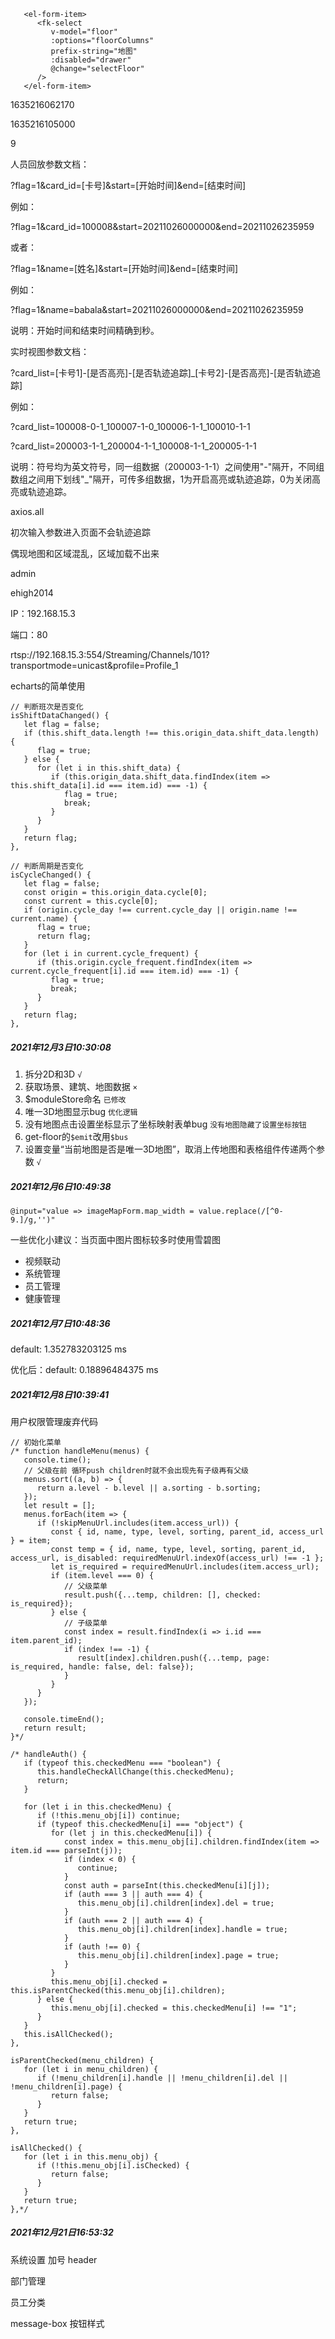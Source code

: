 ```vue
   <el-form-item>
      <fk-select
         v-model="floor"
         :options="floorColumns"
         prefix-string="地图"
         :disabled="drawer"
         @change="selectFloor"
      />
   </el-form-item>
```

1635216062170

1635216105000

9

人员回放参数文档：

?flag=1&card_id=[卡号]&start=[开始时间]&end=[结束时间]

例如：

?flag=1&card_id=100008&start=20211026000000&end=20211026235959

或者：

?flag=1&name=[姓名]&start=[开始时间]&end=[结束时间]

例如：

?flag=1&name=babala&start=20211026000000&end=20211026235959

说明：开始时间和结束时间精确到秒。

实时视图参数文档：

?card_list=[卡号1]-[是否高亮]-[是否轨迹追踪]_[卡号2]-[是否高亮]-[是否轨迹追踪]

例如：

?card_list=100008-0-1_100007-1-0_100006-1-1_100010-1-1

?card_list=200003-1-1_200004-1-1_100008-1-1_200005-1-1

说明：符号均为英文符号，同一组数据（200003-1-1）之间使用"-"隔开，不同组数组之间用下划线"_"隔开，可传多组数据，1为开启高亮或轨迹追踪，0为关闭高亮或轨迹追踪。



axios.all



初次输入参数进入页面不会轨迹追踪

偶现地图和区域混乱，区域加载不出来



admin

ehigh2014

IP：192.168.15.3

端口：80

rtsp://192.168.15.3:554/Streaming/Channels/101?transportmode=unicast&profile=Profile_1



echarts的简单使用





```
// 判断班次是否变化
isShiftDataChanged() {
   let flag = false;
   if (this.shift_data.length !== this.origin_data.shift_data.length) {
      flag = true;
   } else {
      for (let i in this.shift_data) {
         if (this.origin_data.shift_data.findIndex(item => this.shift_data[i].id === item.id) === -1) {
            flag = true;
            break;
         }
      }
   }
   return flag;
},

// 判断周期是否变化
isCycleChanged() {
   let flag = false;
   const origin = this.origin_data.cycle[0];
   const current = this.cycle[0];
   if (origin.cycle_day !== current.cycle_day || origin.name !== current.name) {
      flag = true;
      return flag;
   }
   for (let i in current.cycle_frequent) {
      if (this.origin.cycle_frequent.findIndex(item => current.cycle_frequent[i].id === item.id) === -1) {
         flag = true;
         break;
      }
   }
   return flag;
},
```



##### 2021年12月3日10:30:08

1. 拆分2D和3D      `√`
2. 获取场景、建筑、地图数据       `×`
3. $moduleStore命名   `已修改`
4. 唯一3D地图显示bug    `优化逻辑`
5. 没有地图点击设置坐标显示了坐标映射表单bug      `没有地图隐藏了设置坐标按钮`
6. get-floor的`$emit`改用`$bus`
7. 设置变量“当前地图是否是唯一3D地图”，取消上传地图和表格组件传递两个参数         `√`



##### 2021年12月6日10:49:38

```
@input="value => imageMapForm.map_width = value.replace(/[^0-9.]/g,'')"
```

一些优化小建议：当页面中图片图标较多时使用雪碧图

- 视频联动
- 系统管理
- 员工管理
- 健康管理



##### 2021年12月7日10:48:36

default: 1.352783203125 ms

优化后：default: 0.18896484375 ms



##### 2021年12月8日10:39:41

用户权限管理废弃代码

```
// 初始化菜单
/* function handleMenu(menus) {
   console.time();
   // 父级在前 循环push children时就不会出现先有子级再有父级
   menus.sort((a, b) => {
      return a.level - b.level || a.sorting - b.sorting;
   });
   let result = [];
   menus.forEach(item => {
      if (!skipMenuUrl.includes(item.access_url)) {
         const { id, name, type, level, sorting, parent_id, access_url } = item;
         const temp = { id, name, type, level, sorting, parent_id, access_url, is_disabled: requiredMenuUrl.indexOf(access_url) !== -1 };
         let is_required = requiredMenuUrl.includes(item.access_url);
         if (item.level === 0) {
            // 父级菜单
            result.push({...temp, children: [], checked: is_required});
         } else {
            // 子级菜单
            const index = result.findIndex(i => i.id === item.parent_id);
            if (index !== -1) {
               result[index].children.push({...temp, page: is_required, handle: false, del: false});
            }
         }
      }
   });

   console.timeEnd();
   return result;
}*/
```

```
/* handleAuth() {
   if (typeof this.checkedMenu === "boolean") {
      this.handleCheckAllChange(this.checkedMenu);
      return;
   }

   for (let i in this.checkedMenu) {
      if (!this.menu_obj[i]) continue;
      if (typeof this.checkedMenu[i] === "object") {
         for (let j in this.checkedMenu[i]) {
            const index = this.menu_obj[i].children.findIndex(item => item.id === parseInt(j));
            if (index < 0) {
               continue;
            }
            const auth = parseInt(this.checkedMenu[i][j]);
            if (auth === 3 || auth === 4) {
               this.menu_obj[i].children[index].del = true;
            }
            if (auth === 2 || auth === 4) {
               this.menu_obj[i].children[index].handle = true;
            }
            if (auth !== 0) {
               this.menu_obj[i].children[index].page = true;
            }
         }
         this.menu_obj[i].checked = this.isParentChecked(this.menu_obj[i].children);
      } else {
         this.menu_obj[i].checked = this.checkedMenu[i] !== "1";
      }
   }
   this.isAllChecked();
},

isParentChecked(menu_children) {
   for (let i in menu_children) {
      if (!menu_children[i].handle || !menu_children[i].del || !menu_children[i].page) {
         return false;
      }
   }
   return true;
},

isAllChecked() {
   for (let i in this.menu_obj) {
      if (!this.menu_obj[i].isChecked) {
         return false;
      }
   }
   return true;
},*/
```



##### 2021年12月21日16:53:32

系统设置 加号 header

部门管理

员工分类

message-box 按钮样式
